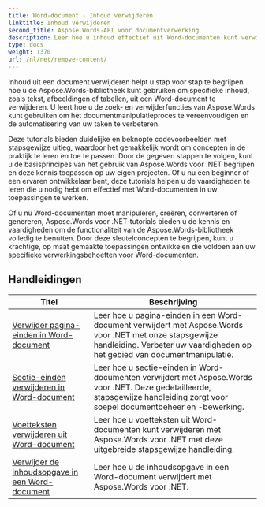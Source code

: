 ```yaml
---
title: Word-document - Inhoud verwijderen
linktitle: Inhoud verwijderen
second_title: Aspose.Words-API voor documentverwerking
description: Leer hoe u inhoud effectief uit Word-documenten kunt verwijderen met Aspose.Words voor .NET. Volg stapsgewijze zelfstudies en gebruik C#-codevoorbeelden om verschillende technieken voor het verwijderen van inhoud te leren.
type: docs
weight: 1370
url: /nl/net/remove-content/
---
```

Inhoud uit een document verwijderen helpt u stap voor stap te begrijpen hoe u de Aspose.Words-bibliotheek kunt gebruiken om specifieke inhoud, zoals tekst, afbeeldingen of tabellen, uit een Word-document te verwijderen. U leert hoe u de zoek- en verwijderfuncties van Aspose.Words kunt gebruiken om het documentmanipulatieproces te vereenvoudigen en de automatisering van uw taken te verbeteren.

Deze tutorials bieden duidelijke en beknopte codevoorbeelden met stapsgewijze uitleg, waardoor het gemakkelijk wordt om concepten in de praktijk te leren en toe te passen. Door de gegeven stappen te volgen, kunt u de basisprincipes van het gebruik van Aspose.Words voor .NET begrijpen en deze kennis toepassen op uw eigen projecten. Of u nu een beginner of een ervaren ontwikkelaar bent, deze tutorials helpen u de vaardigheden te leren die u nodig hebt om effectief met Word-documenten in uw toepassingen te werken.

Of u nu Word-documenten moet manipuleren, creëren, converteren of genereren, Aspose.Words voor .NET-tutorials bieden u de kennis en vaardigheden om de functionaliteit van de Aspose.Words-bibliotheek volledig te benutten. Door deze sleutelconcepten te begrijpen, kunt u krachtige, op maat gemaakte toepassingen ontwikkelen die voldoen aan uw specifieke verwerkingsbehoeften voor Word-documenten.

 ## Handleidingen
| Titel | Beschrijving |
| --- | --- |
| [Verwijder pagina-einden in Word-document](./remove-page-breaks/) | Leer hoe u pagina-einden in een Word-document verwijdert met Aspose.Words voor .NET met onze stapsgewijze handleiding. Verbeter uw vaardigheden op het gebied van documentmanipulatie. |
| [Sectie-einden verwijderen in Word-document](./remove-section-breaks/) | Leer hoe u sectie-einden in Word-documenten verwijdert met Aspose.Words voor .NET. Deze gedetailleerde, stapsgewijze handleiding zorgt voor soepel documentbeheer en -bewerking.|
| [Voetteksten verwijderen uit Word-document](./remove-footers/) | Leer hoe u voetteksten uit Word-documenten kunt verwijderen met Aspose.Words voor .NET met deze uitgebreide stapsgewijze handleiding. |
| [Verwijder de inhoudsopgave in een Word-document](./remove-table-of-contents/) | Leer hoe u de inhoudsopgave in een Word-document verwijdert met Aspose.Words voor .NET. |